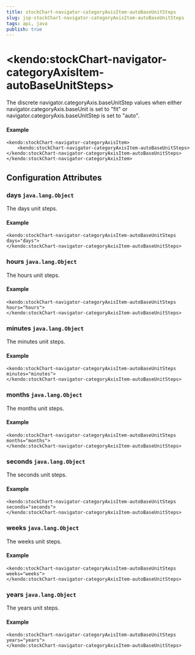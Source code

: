 ```yaml
---
title: stockChart-navigator-categoryAxisItem-autoBaseUnitSteps
slug: jsp-stockChart-navigator-categoryAxisItem-autoBaseUnitSteps
tags: api, java
publish: true
---
```


# \<kendo:stockChart-navigator-categoryAxisItem-autoBaseUnitSteps\>

The discrete navigator.categoryAxis.baseUnitStep values when
either navigator.categoryAxis.baseUnit is set to "fit" or
navigator.categoryAxis.baseUnitStep is set to "auto".

#### Example
    <kendo:stockChart-navigator-categoryAxisItem>
        <kendo:stockChart-navigator-categoryAxisItem-autoBaseUnitSteps></kendo:stockChart-navigator-categoryAxisItem-autoBaseUnitSteps>
    </kendo:stockChart-navigator-categoryAxisItem>

## Configuration Attributes

### days `java.lang.Object`

The days unit steps.

#### Example
    <kendo:stockChart-navigator-categoryAxisItem-autoBaseUnitSteps days="days">
    </kendo:stockChart-navigator-categoryAxisItem-autoBaseUnitSteps>

### hours `java.lang.Object`

The hours unit steps.

#### Example
    <kendo:stockChart-navigator-categoryAxisItem-autoBaseUnitSteps hours="hours">
    </kendo:stockChart-navigator-categoryAxisItem-autoBaseUnitSteps>

### minutes `java.lang.Object`

The minutes unit steps.

#### Example
    <kendo:stockChart-navigator-categoryAxisItem-autoBaseUnitSteps minutes="minutes">
    </kendo:stockChart-navigator-categoryAxisItem-autoBaseUnitSteps>

### months `java.lang.Object`

The months unit steps.

#### Example
    <kendo:stockChart-navigator-categoryAxisItem-autoBaseUnitSteps months="months">
    </kendo:stockChart-navigator-categoryAxisItem-autoBaseUnitSteps>

### seconds `java.lang.Object`

The seconds unit steps.

#### Example
    <kendo:stockChart-navigator-categoryAxisItem-autoBaseUnitSteps seconds="seconds">
    </kendo:stockChart-navigator-categoryAxisItem-autoBaseUnitSteps>

### weeks `java.lang.Object`

The weeks unit steps.

#### Example
    <kendo:stockChart-navigator-categoryAxisItem-autoBaseUnitSteps weeks="weeks">
    </kendo:stockChart-navigator-categoryAxisItem-autoBaseUnitSteps>

### years `java.lang.Object`

The years unit steps.

#### Example
    <kendo:stockChart-navigator-categoryAxisItem-autoBaseUnitSteps years="years">
    </kendo:stockChart-navigator-categoryAxisItem-autoBaseUnitSteps>

 
